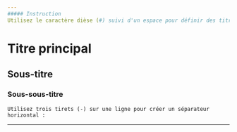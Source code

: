 ```yaml
---
##### Instruction
Utilisez le caractère dièse (#) suivi d'un espace pour définir des titres. Par exemple :
```
# Titre principal
## Sous-titre
### Sous-sous-titre
```
Utilisez trois tirets (-) sur une ligne pour créer un séparateur horizontal :
```
---
```

```



